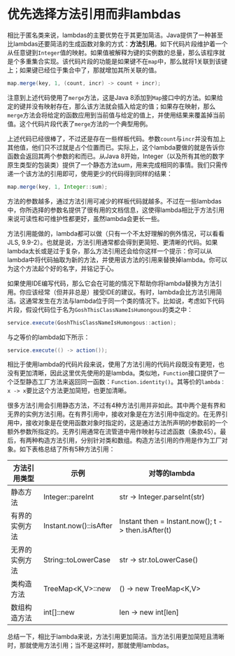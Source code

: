 # 优先选择方法引用而非lambdas

相比于匿名类来说，lambdas的主要优势在于其更加简洁。Java提供了一种甚至比lambdas还要简洁的生成函数对象的方式：**方法引用**。如下代码片段维护着一个从任意键到`Integer`值的映射。如果值被解释为键的实例数的总量，那么该程序就是个多重集合实现。该代码片段的功能是如果键不在`map`中，那么就将1关联到该键上；如果键已经位于集合中了，那就增加其所关联的值。

```java
map.merge(key, 1, (count, incr) -> count + incr);
```

注意到上述代码使用了`merge`方法，这是Java 8添加到`Map`接口中的方法。如果给定的键并没有映射存在，那么该方法就会插入给定的值；如果存在映射，那么`merge`方法会将给定的函数应用到当前值与给定的值上，并使用结果来覆盖掉当前值。这个代码片段代表了`merge`方法的一个典型用例。

上述代码已经很棒了，不过还是存在一些样板代码。参数`count`与`incr`并没有加上其他值，他们只不过就是占个位置而已。实际上，这个lambda要做的就是告诉你函数会返回其两个参数的和而已。从Java 8开始，Integer（以及所有其他的数字原生类型的包装类）提供了一个静态方法sum，用来完成相同的事情。我们只需传递一个该方法的引用即可，使用更少的代码得到同样的结果：

```java
map.merge(key, 1, Integer::sum);
```

方法的参数越多，通过方法引用可减少的样板代码就越多。不过在一些lambdas中，你所选择的参数名提供了很有用的文档信息，这使得lambda相比于方法引用来说可读性和可维护性都更好，虽然lambda会更长一些。

方法引用能做的，lambda都可以做（只有一个不太好理解的例外情况，可以看看JLS, 9.9-2）。也就是说，方法引用通常都会得到更简短、更清晰的代码。如果lambda太长或是过于复杂，那么方法引用还会给你这样一个提示：你可以从lambda中将代码抽取为新的方法，并使用该方法的引用来替换掉lambda。你可以为这个方法起个好的名字，并铭记于心。

如果使用IDE编写代码，那么它会在可能的情况下帮助你将lambda替换为方法引用。你应该经常（但并非总是）接受IDE的建议。有时，lambda会比方法引用简洁。这通常发生在方法与lambda位于同一个类的情况下。比如说，考虑如下代码片段，假设代码位于名为`GoshThisClassNameIsHumongous`的类之中：

```java
service.execute(GoshThisClassNameIsHumongous::action);
```

与之等价的lambda如下所示：

```java
service.execute(() -> action());
```

相比于使用lambda的代码片段来说，使用了方法引用的代码片段既没有更短，也没有更加清晰，因此这里优先使用的是lambda。类似地，`Function`接口提供了一个泛型静态工厂方法来返回同一函数：`Function.identity()`。其等价的`lambda：x -> x`要比这个方法更加简短，也更加清晰。

很多方法引用会引用静态方法，不过有4种方法引用并非如此。其中两个是有界和无界的实例方法引用。在有界引用中，接收对象是在方法引用中指定的。在无界引用中，接收对象是在使用函数对象时指定的，这是通过方法所声明的参数前的一个额外参数所指定的。无界引用通常在流管道中用作映射与过滤函数（条款45）。最后，有两种构造方法引用，分别针对类和数组。构造方法引用的作用是作为工厂对象。如下表格总结了所有5种方法引用：

| 方法引用类型   | 示例                   | 对等的lambda                                       |
| -------------- | ---------------------- | -------------------------------------------------- |
| 静态方法       | Integer::pareInt       | str -> Integer.parseInt(str)                       |
| 有界的实例方法 | Instant.now()::isAfter | Instant then = Instant.now(); t -> then.isAfter(t) |
| 无界的实例方法 | String::toLowerCase    | str -> str.toLowerCase()                           |
| 类构造方法     | TreeMap<K,V>::new      | () -> new TreeMap<K,V>                             |
| 数组构造方法   | int[]::new             | len -> new int[len]                                |

总结一下，相比于lambda来说，方法引用更加简洁。当方法引用更加简短且清晰时，那就使用方法引用；当不是这样时，那就使用lambdas。